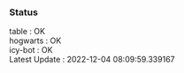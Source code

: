 ### Status


table : OK  
hogwarts : OK  
icy-bot : OK  
Latest Update : 2022-12-04 08:09:59.339167
